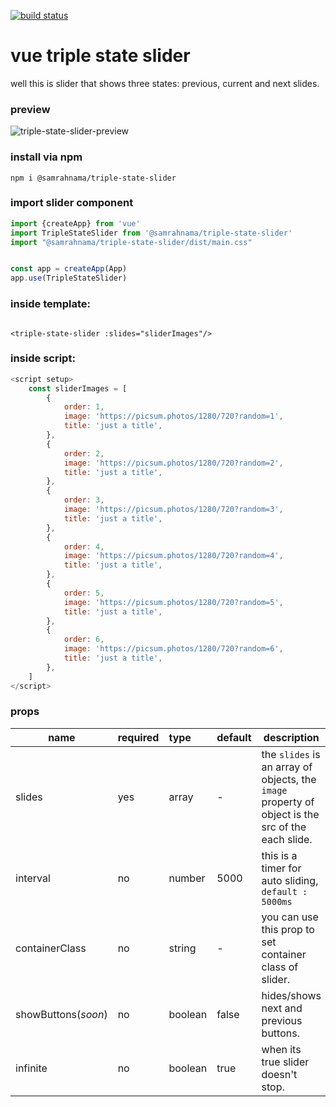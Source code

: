 [![build status](https://github.com/SamRahnama/triple-state-slider/actions/workflows/publish.yml/badge.svg)](https://github.com/SamRahnama/triple-state-slider/actions/workflows/publish.yml)

# vue triple state slider

well this is slider that shows three states: previous, current and next slides.

### preview

![triple-state-slider-preview](https://user-images.githubusercontent.com/18219117/167255897-3a2b18aa-726e-4e59-881b-bcf09ec6f19c.gif)

### install via npm

`npm i @samrahnama/triple-state-slider`

### import slider component

```js
import {createApp} from 'vue'
import TripleStateSlider from '@samrahnama/triple-state-slider'
import "@samrahnama/triple-state-slider/dist/main.css"


const app = createApp(App)
app.use(TripleStateSlider)
```

### inside template:

```vue

<triple-state-slider :slides="sliderImages"/>
```

### inside script:

```js
<script setup>
    const sliderImages = [
        {
            order: 1,
            image: 'https://picsum.photos/1280/720?random=1',
            title: 'just a title',
        },
        {
            order: 2,
            image: 'https://picsum.photos/1280/720?random=2',
            title: 'just a title',
        },
        {
            order: 3,
            image: 'https://picsum.photos/1280/720?random=3',
            title: 'just a title',
        },
        {
            order: 4,
            image: 'https://picsum.photos/1280/720?random=4',
            title: 'just a title',
        },
        {
            order: 5,
            image: 'https://picsum.photos/1280/720?random=5',
            title: 'just a title',
        },
        {
            order: 6,
            image: 'https://picsum.photos/1280/720?random=6',
            title: 'just a title',
        }, 
    ]
</script>
 ```

### props

| name                | required | type    | default | description                                                                                       |
|---------------------|:---------|:--------|---------|---------------------------------------------------------------------------------------------------|
| slides              | yes      | array   | -       | the `slides` is an array of objects, the `image` property of object is the src of the each slide. |
| interval            | no       | number  | 5000    | this is a timer for auto sliding, `default : 5000ms`                                              |
| containerClass      | no       | string  | -       | you can use this prop to set container class of slider.                                           |
| showButtons(*soon*) | no       | boolean | false   | hides/shows next and previous buttons.                                                            |
| infinite            | no       | boolean | true    | when its true slider doesn't stop.                                                                |

